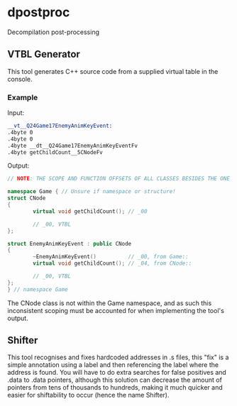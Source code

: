 # dpostproc
 Decompilation post-processing

## VTBL Generator
This tool generates C++ source code from a supplied virtual table in the console.

### Example
Input:

```asm
__vt__Q24Game17EnemyAnimKeyEvent:
.4byte 0
.4byte 0
.4byte __dt__Q24Game17EnemyAnimKeyEventFv
.4byte getChildCount__5CNodeFv
```

Output:

```cpp
// NOTE: THE SCOPE AND FUNCTION OFFSETS OF ALL CLASSES BESIDES THE ONE YOU INPUTTED MAY BE WRONG!

namespace Game { // Unsure if namespace or structure!
struct CNode
{
        virtual void getChildCount(); // _00

        // _00, VTBL
};

struct EnemyAnimKeyEvent : public CNode
{
        ~EnemyAnimKeyEvent()          // _00, from Game::
        virtual void getChildCount(); // _04, from CNode::

        // _00, VTBL
};
} // namespace Game
```

The CNode class is not within the Game namespace, and as such this inconsistent scoping must be accounted for when implementing the tool's output.

## Shifter
This tool recognises and fixes hardcoded addresses in .s files, this "fix" is a simple annotation using a label and then referencing the label where the address is found. You will have to do extra searches for false positives and .data to .data pointers, although this solution can decrease the amount of pointers from tens of thousands to hundreds, making it much quicker and easier for shiftability to occur (hence the name Shifter).
